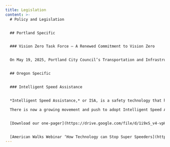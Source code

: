 ```yaml
---
title: Legislation
content: >-
  # Policy and Legislation


  ## Portland Specific


  ### Vision Zero Task Force – A Renewed Commitment to Vision Zero


  On May 19, 2025, Portland City Council’s Transportation and Infrastructure Committee voted unanimously to approve a resolution introduced by Councilor Tiffany Koyama Lane to reaffirm the city’s commitment to Vision Zero. Among other things, the resolution calls for the formation of a new task force to expand responsibility for realizing Vision Zero goals beyond PBOT. The new Task Force will include multiple bureaus: Forestry, Housing, Portland Solutions, Policy, Fire, Police, and potentially more. The exact make-up of this new Task Force is forthcoming. FSS PDX hopes for a seat at the table and will be watching this closely.


  ## Oregon Specific


  ### Intelligent Speed Assistance


  *Intelligent Speed Assistance,* or ISA, is a safety technology that helps drivers maintain safe speeds. This technology is available in various forms. Passive ISA alerts drivers when they exceed posted limits whereas “active” ISA prevents vehicles from exceeding a certain speed, based on the speed limit.

  There is now a growing movement and push to adopt Intelligent Speed Assistance (ISA) policies across the country, powered by the voices of victims and survivors of traffic violence. The movement began in New York State, where FSS members were instrumental in introducing the first ISA-related bill in the U.S. Their efforts laid the groundwork for other local campaigns, including in Washington, D.C., where the local FSS chapter successfully advocated for the passage of the first ISA law in the country in 2024. This historic win marked the beginning of a growing national trend. Washington, Georgia, and Virginia have passed laws mandating ISA for super speeders and similar efforts are underway in Arizona, Maryland, California. FSS PDX recognizes ISA as a commonsense, targeted tool to prevent the most dangerous forms of speeding, one that should be adopted in Oregon.


  [Download our one-pager](https://drive.google.com/file/d/1i9xS_v4-vpH-8aAcU3bB7zA2aPS-z8cZ/view?usp=drive_link) 


  [American Walks Webinar ‘How Technology can Stop Super Speeders](https://www.youtube.com/watch?v=k5jbSU47VhM&t=3s)
---
```

